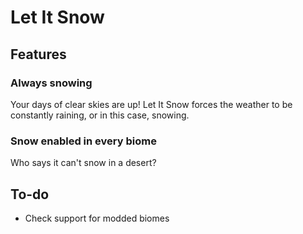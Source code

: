 # Let It Snow
## Features
### Always snowing
Your days of clear skies are up! Let It Snow forces the weather to be constantly raining, or in this case, snowing.
### Snow enabled in every biome
Who says it can't snow in a desert?
## To-do
- Check support for modded biomes
